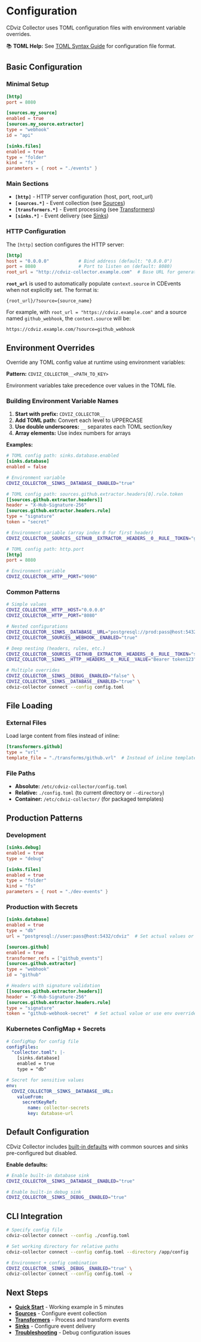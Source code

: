 # Configuration

CDviz Collector uses TOML configuration files with environment variable overrides.

📚 **TOML Help:** See [TOML Syntax Guide](./toml-guide.md) for configuration file format.

## Basic Configuration

### Minimal Setup

```toml
[http]
port = 8080

[sources.my_source]
enabled = true
[sources.my_source.extractor]
type = "webhook"
id = "api"

[sinks.files]
enabled = true
type = "folder"
kind = "fs"
parameters = { root = "./events" }
```

### Main Sections

- **`[http]`** - HTTP server configuration (host, port, root_url)
- **`[sources.*]`** - Event collection (see [Sources](./sources/))
- **`[transformers.*]`** - Event processing (see [Transformers](./transformers.md))
- **`[sinks.*]`** - Event delivery (see [Sinks](./sinks/))

### HTTP Configuration

The `[http]` section configures the HTTP server:

```toml
[http]
host = "0.0.0.0"           # Bind address (default: "0.0.0.0")
port = 8080                # Port to listen on (default: 8080)
root_url = "http://cdviz-collector.example.com"  # Base URL for generating source URLs
```

**`root_url`** is used to automatically populate `context.source` in CDEvents when not explicitly set. The format is:

```
{root_url}/?source={source_name}
```

For example, with `root_url = "https://cdviz.example.com"` and a source named `github_webhook`, the `context.source` will be:

```
https://cdviz.example.com/?source=github_webhook
```

## Environment Overrides

Override any TOML config value at runtime using environment variables:

**Pattern:** `CDVIZ_COLLECTOR__<PATH_TO_KEY>`

Environment variables take precedence over values in the TOML file.

### Building Environment Variable Names

1. **Start with prefix:** `CDVIZ_COLLECTOR__`
2. **Add TOML path:** Convert each level to UPPERCASE
3. **Use double underscores:** `__` separates each TOML section/key
4. **Array elements:** Use index numbers for arrays

**Examples:**

```toml
# TOML config path: sinks.database.enabled
[sinks.database]
enabled = false
```

```bash
# Environment variable
CDVIZ_COLLECTOR__SINKS__DATABASE__ENABLED="true"
```

```toml
# TOML config path: sources.github.extractor.headers[0].rule.token
[[sources.github.extractor.headers]]
header = "X-Hub-Signature-256"
[sources.github.extractor.headers.rule]
type = "signature"
token = "secret"
```

```bash
# Environment variable (array index 0 for first header)
CDVIZ_COLLECTOR__SOURCES__GITHUB__EXTRACTOR__HEADERS__0__RULE__TOKEN="github-secret"
```

```toml
# TOML config path: http.port
[http]
port = 8080
```

```bash
# Environment variable
CDVIZ_COLLECTOR__HTTP__PORT="9090"
```

### Common Patterns

```bash
# Simple values
CDVIZ_COLLECTOR__HTTP__HOST="0.0.0.0"
CDVIZ_COLLECTOR__HTTP__PORT="8080"

# Nested configurations
CDVIZ_COLLECTOR__SINKS__DATABASE__URL="postgresql://prod:pass@host:5432/cdviz"
CDVIZ_COLLECTOR__SOURCES__WEBHOOK__ENABLED="true"

# Deep nesting (headers, rules, etc.)
CDVIZ_COLLECTOR__SOURCES__GITHUB__EXTRACTOR__HEADERS__0__RULE__TOKEN="secret"
CDVIZ_COLLECTOR__SINKS__HTTP__HEADERS__0__RULE__VALUE="Bearer token123"

# Multiple overrides
CDVIZ_COLLECTOR__SINKS__DEBUG__ENABLED="false" \
CDVIZ_COLLECTOR__SINKS__DATABASE__ENABLED="true" \
cdviz-collector connect --config config.toml
```

## File Loading

### External Files

Load large content from files instead of inline:

```toml
[transformers.github]
type = "vrl"
template_file = "./transforms/github.vrl"  # Instead of inline template
```

### File Paths

- **Absolute:** `/etc/cdviz-collector/config.toml`
- **Relative:** `./config.toml` (to current directory or `--directory`)
- **Container:** `/etc/cdviz-collector/` (for packaged templates)

## Production Patterns

### Development

```toml
[sinks.debug]
enabled = true
type = "debug"

[sinks.files]
enabled = true
type = "folder"
kind = "fs"
parameters = { root = "./dev-events" }
```

### Production with Secrets

```toml
[sinks.database]
enabled = true
type = "db"
url = "postgresql://user:pass@host:5432/cdviz"  # Set actual values or use env overrides

[sources.github]
enabled = true
transformer_refs = ["github_events"]
[sources.github.extractor]
type = "webhook"
id = "github"

# Headers with signature validation
[[sources.github.extractor.headers]]
header = "X-Hub-Signature-256"
[sources.github.extractor.headers.rule]
type = "signature"
token = "github-webhook-secret"  # Set actual value or use env overrides
```

### Kubernetes ConfigMap + Secrets

```yaml
# ConfigMap for config file
configFiles:
  "collector.toml": |-
    [sinks.database]
    enabled = true
    type = "db"

# Secret for sensitive values
env:
  CDVIZ_COLLECTOR__SINKS__DATABASE__URL:
    valueFrom:
      secretKeyRef:
        name: collector-secrets
        key: database-url
```

## Default Configuration

CDviz Collector includes [built-in defaults](https://github.com/cdviz-dev/cdviz-collector/blob/main/src/assets/cdviz-collector.base.toml) with common sources and sinks pre-configured but disabled.

**Enable defaults:**

```bash
# Enable built-in database sink
CDVIZ_COLLECTOR__SINKS__DATABASE__ENABLED="true"

# Enable built-in debug sink
CDVIZ_COLLECTOR__SINKS__DEBUG__ENABLED="true"
```

## CLI Integration

```bash
# Specify config file
cdviz-collector connect --config ./config.toml

# Set working directory for relative paths
cdviz-collector connect --config config.toml --directory /app/config

# Environment + config combination
CDVIZ_COLLECTOR__SINKS__DEBUG__ENABLED="true" \
cdviz-collector connect --config config.toml -v
```

## Next Steps

- **[Quick Start](./quick-start.md)** - Working example in 5 minutes
- **[Sources](./sources/)** - Configure event collection
- **[Transformers](./transformers.md)** - Process and transform events
- **[Sinks](./sinks/)** - Configure event delivery
- **[Troubleshooting](./troubleshooting.md)** - Debug configuration issues
